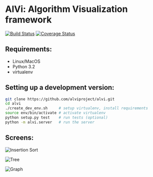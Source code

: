 AlVi: Algorithm Visualization framework
================================
[![Build Status](https://travis-ci.org/alviproject/alvi.png?branch=master)](https://travis-ci.org/alviproject/alvi)
[![Coverage Status](https://coveralls.io/repos/alviproject/alvi/badge.png)](https://coveralls.io/r/alviproject/alvi)

## Requirements:
* Linux/MacOS
* Python 3.2
* virtualenv

## Setting up a development version:
```bash
git clone https://github.com/alviproject/alvi.git
cd alvi
./create_dev_env.sh     # setup virtualenv, install requirements
source env/bin/activate # activate virtualenv
python setup.py test    # run tests (optional)
python -m alvi.server   # run the server
```

## Screens:
![Insertion Sort](https://raw.github.com/alviproject/alvi/master/screens/insertion_sort.png)

![Tree](https://raw.github.com/alviproject/alvi/master/screens/tree.png)

![Graph](https://raw.github.com/alviproject/alvi/master/screens/graph.png)